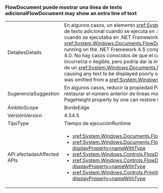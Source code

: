 ### <a name="flowdocument-may-show-an-extra-line-of-text"></a><span data-ttu-id="2a154-101">FlowDocument puede mostrar una línea de texto adicional</span><span class="sxs-lookup"><span data-stu-id="2a154-101">FlowDocument may show an extra line of text</span></span>

|   |   |
|---|---|
|<span data-ttu-id="2a154-102">Detalles</span><span class="sxs-lookup"><span data-stu-id="2a154-102">Details</span></span>|<span data-ttu-id="2a154-103">En algunos casos, un elemento <xref:System.Windows.Documents.FlowDocument> mostrará una línea de texto adicional cuando se ejecuta en .NET Framework 4.5 en comparación a cómo se mostraba cuando se ejecutaba en .NET Framework 4.0.</span><span class="sxs-lookup"><span data-stu-id="2a154-103">In some cases, a <xref:System.Windows.Documents.FlowDocument> element will display an extra line of text when running on the .NET Framework 4.5 compared to how it displayed when run on the .NET Framework 4.0.</span></span> <span data-ttu-id="2a154-104">No hay casos conocidos de que el cambio provoque que un texto se muestre de forma incorrecta o ilegible, pero podría dar la impresión de que el texto se omitió anteriormente de la vista de un <xref:System.Windows.Documents.FlowDocument>.</span><span class="sxs-lookup"><span data-stu-id="2a154-104">There are no known cases of the change causing any text to be displayed poorly or illegibly, but it could cause text to appear that previously was omitted from a <xref:System.Windows.Documents.FlowDocument>'s view.</span></span>|
|<span data-ttu-id="2a154-105">Sugerencia</span><span class="sxs-lookup"><span data-stu-id="2a154-105">Suggestion</span></span>|<span data-ttu-id="2a154-106">En algunos casos, reducir la propiedad PageHeight del elemento de visualización en uno puede restaurar el número anterior de líneas mostradas.</span><span class="sxs-lookup"><span data-stu-id="2a154-106">In some cases, decreasing the display element's PageHeight property by one can restore the previous number of displayed lines.</span></span>|
|<span data-ttu-id="2a154-107">Ámbito</span><span class="sxs-lookup"><span data-stu-id="2a154-107">Scope</span></span>|<span data-ttu-id="2a154-108">Borde</span><span class="sxs-lookup"><span data-stu-id="2a154-108">Edge</span></span>|
|<span data-ttu-id="2a154-109">Versión</span><span class="sxs-lookup"><span data-stu-id="2a154-109">Version</span></span>|<span data-ttu-id="2a154-110">4.5</span><span class="sxs-lookup"><span data-stu-id="2a154-110">4.5</span></span>|
|<span data-ttu-id="2a154-111">Tipo</span><span class="sxs-lookup"><span data-stu-id="2a154-111">Type</span></span>|<span data-ttu-id="2a154-112">Tiempo de ejecución</span><span class="sxs-lookup"><span data-stu-id="2a154-112">Runtime</span></span>|
|<span data-ttu-id="2a154-113">API afectadas</span><span class="sxs-lookup"><span data-stu-id="2a154-113">Affected APIs</span></span>|<ul><li><xref:System.Windows.Documents.FlowDocument.%23ctor?displayProperty=nameWithType></li><li><xref:System.Windows.Documents.FlowDocument.%23ctor(System.Windows.Documents.Block)?displayProperty=nameWithType></li><li><xref:System.Windows.Controls.FlowDocumentReader.%23ctor?displayProperty=nameWithType></li><li><xref:System.Windows.Controls.FlowDocumentPageViewer.%23ctor?displayProperty=nameWithType></li><li><xref:System.Windows.Controls.Primitives.DocumentPageView.%23ctor?displayProperty=nameWithType></li></ul>|

